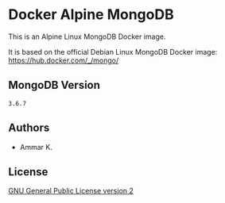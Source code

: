Docker Alpine MongoDB
=====================

This is an Alpine Linux MongoDB Docker image.

It is based on the official Debian Linux MongoDB Docker image:  
https://hub.docker.com/_/mongo/

## MongoDB Version

`3.6.7`

## Authors

* Ammar K.

## License

[GNU General Public License version 2](https://github.com/akai-z/docker-alpine-mongodb/blob/master/LICENSE)
